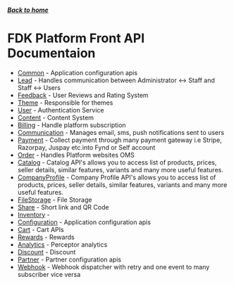 ##### [Back to home](../../README.md)

# FDK Platform Front API Documentaion


* [Common](CommonReadme.md) - Application configuration apis 
* [Lead](LeadReadme.md) - Handles communication between Administrator <-> Staff and Staff <-> Users 
* [Feedback](FeedbackReadme.md) - User Reviews and Rating System 
* [Theme](ThemeReadme.md) - Responsible for themes 
* [User](UserReadme.md) - Authentication Service 
* [Content](ContentReadme.md) - Content System 
* [Billing](BillingReadme.md) - Handle platform subscription 
* [Communication](CommunicationReadme.md) - Manages email, sms, push notifications sent to users 
* [Payment](PaymentReadme.md) - Collect payment through many payment gateway i.e Stripe, Razorpay, Juspay etc.into Fynd or Self account 
* [Order](OrderReadme.md) - Handles Platform websites OMS 
* [Catalog](CatalogReadme.md) - Catalog API's allows you to access list of products, prices, seller details, similar features, variants and many more useful features.  
* [CompanyProfile](CompanyProfileReadme.md) - Company Profile API's allows you to access list of products, prices, seller details, similar features, variants and many more useful features.  
* [FileStorage](FileStorageReadme.md) - File Storage 
* [Share](ShareReadme.md) - Short link and QR Code 
* [Inventory](InventoryReadme.md) -  
* [Configuration](ConfigurationReadme.md) - Application configuration apis 
* [Cart](CartReadme.md) - Cart APIs 
* [Rewards](RewardsReadme.md) - Rewards 
* [Analytics](AnalyticsReadme.md) - Perceptor analytics 
* [Discount](DiscountReadme.md) - Discount 
* [Partner](PartnerReadme.md) - Partner configuration apis 
* [Webhook](WebhookReadme.md) - Webhook dispatcher with retry and one event to many subscriber vice versa 
